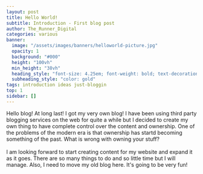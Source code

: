 ```yaml
---
layout: post
title: Hello World!
subtitle: Introduction - First blog post
author: The_Runner_Digital
categories: various
banner:
  image: "/assets/images/banners/helloworld-picture.jpg"
  opacity: 1
  background: "#000"
  height: "100vh"
  min_height: "38vh"
  heading_style: "font-size: 4.25em; font-weight: bold; text-decoration: underline"
  subheading_style: "color: gold"
tags: introduction ideas just-bloggin
top: 1
sidebar: []
---
```


Hello blog! At long last! I got my very own blog! I have been using third party blogging services
on the web for quite a while but I decided to create my own thing to have complete control over the 
content and ownership. One of the problems of the modern era is that ownership has startd becoming 
something of the past. What is wrong with owning your stuff?
<br>
<br>
I am looking forward to start creating content for my website and expand it as it goes. There are so many things
to do and so little time but I will manage. Also, I need to move my old blog here. It's going to be very fun!
